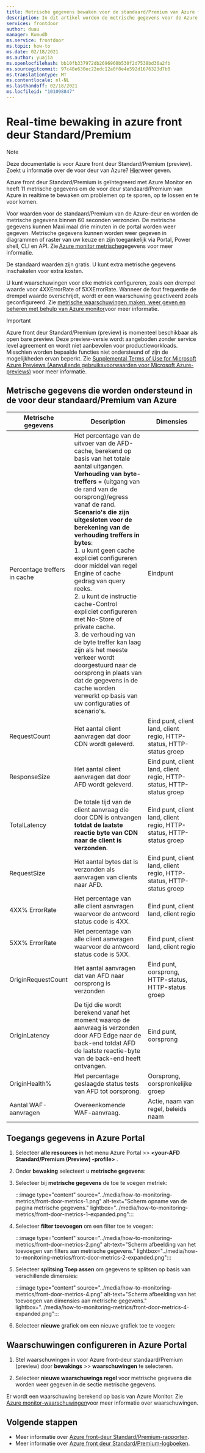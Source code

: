 ```yaml
---
title: Metrische gegevens bewaken voor de standaard/Premium van Azure front deur
description: In dit artikel worden de metrische gegevens voor de Azure front-deur standaard/Premium-bewaking beschreven.
services: frontdoor
author: duau
manager: KumudD
ms.service: frontdoor
ms.topic: how-to
ms.date: 02/18/2021
ms.author: yuajia
ms.openlocfilehash: bb10fb337972db2696960b530f2d7538bd36a2fb
ms.sourcegitcommit: 97c48e630ec22edc12a0f8e4e592d1676323d7b0
ms.translationtype: MT
ms.contentlocale: nl-NL
ms.lasthandoff: 02/18/2021
ms.locfileid: "101098847"
---
```

# <a name="real-time-monitoring-in-azure-front-door-standardpremium"></a>Real-time bewaking in azure front deur Standard/Premium

> [!Note]
> Deze documentatie is voor Azure front deur Standard/Premium (preview). Zoekt u informatie over de voor deur van Azure? [Hier](../front-door-overview.md)weer geven.

Azure front deur Standard/Premium is geïntegreerd met Azure Monitor en heeft 11 metrische gegevens om de voor deur standaard/Premium van Azure in realtime te bewaken om problemen op te sporen, op te lossen en te voor komen.  

Voor waarden voor de standaard/Premium van de Azure-deur en worden de metrische gegevens binnen 60 seconden verzonden. De metrische gegevens kunnen Maxi maal drie minuten in de portal worden weer gegeven. Metrische gegevens kunnen worden weer gegeven in diagrammen of raster van uw keuze en zijn toegankelijk via Portal, Power shell, CLI en API. Zie [Azure monitor metrische](../../azure-monitor/platform/data-platform-metrics.md)gegevens voor meer informatie.  

De standaard waarden zijn gratis. U kunt extra metrische gegevens inschakelen voor extra kosten. 

U kunt waarschuwingen voor elke metriek configureren, zoals een drempel waarde voor 4XXErrorRate of 5XXErrorRate. Wanneer de fout frequentie de drempel waarde overschrijdt, wordt er een waarschuwing geactiveerd zoals geconfigureerd. Zie [metrische waarschuwingen maken, weer geven en beheren met behulp van Azure monitor](../../azure-monitor/platform/alerts-metric.md)voor meer informatie. 

> [!IMPORTANT]
> Azure front deur Standard/Premium (preview) is momenteel beschikbaar als open bare preview.
> Deze preview-versie wordt aangeboden zonder service level agreement en wordt niet aanbevolen voor productieworkloads. Misschien worden bepaalde functies niet ondersteund of zijn de mogelijkheden ervan beperkt.
> Zie [Supplemental Terms of Use for Microsoft Azure Previews (Aanvullende gebruiksvoorwaarden voor Microsoft Azure-previews)](https://azure.microsoft.com/support/legal/preview-supplemental-terms/) voor meer informatie.

## <a name="metrics-supported-in-azure-front-door-standardpremium"></a>Metrische gegevens die worden ondersteund in de voor deur standaard/Premium van Azure

| Metrische gegevens  | Description | Dimensies |
| ------------- | ------------- | ------------- |
| Percentage treffers in cache | Het percentage van de uitvoer van de AFD-cache, berekend op basis van het totale aantal uitgangen. </br> **Verhouding van byte-treffers** = (uitgang van de rand van de oorsprong)/egress vanaf de rand. </br> **Scenario's die zijn uitgesloten voor de berekening van de verhouding treffers in bytes**:</br> 1. u kunt geen cache expliciet configureren door middel van regel Engine of cache gedrag van query reeks. </br> 2. u kunt de instructie cache-Control expliciet configureren met No-Store of private cache. </br>3. de verhouding van de byte treffer kan laag zijn als het meeste verkeer wordt doorgestuurd naar de oorsprong in plaats van dat de gegevens in de cache worden verwerkt op basis van uw configuraties of scenario's. | Eindpunt |
| RequestCount | Het aantal client aanvragen dat door CDN wordt geleverd. | Eind punt, client land, client regio, HTTP-status, HTTP-status groep |
| ResponseSize | Het aantal client aanvragen dat door AFD wordt geleverd. |Eind punt, client land, client regio, HTTP-status, HTTP-status groep |
| TotalLatency | De totale tijd van de client aanvraag die door CDN is ontvangen **totdat de laatste reactie byte van CDN naar de client is verzonden**. |Eind punt, client land, client regio, HTTP-status, HTTP-status groep |
| RequestSize | Het aantal bytes dat is verzonden als aanvragen van clients naar AFD. | Eind punt, client land, client regio, HTTP-status, HTTP-status groep |
| 4XX% ErrorRate | Het percentage van alle client aanvragen waarvoor de antwoord status code is 4XX. | Eind punt, client land, client regio |
| 5XX% ErrorRate | Het percentage van alle client aanvragen waarvoor de antwoord status code is 5XX. | Eind punt, client land, client regio |
| OriginRequestCount  | Het aantal aanvragen dat van AFD naar oorsprong is verzonden | Eind punt, oorsprong, HTTP-status, HTTP-status groep |
| OriginLatency | De tijd die wordt berekend vanaf het moment waarop de aanvraag is verzonden door AFD Edge naar de back-end totdat AFD de laatste reactie-byte van de back-end heeft ontvangen. | Eind punt, oorsprong |
| OriginHealth% | Het percentage geslaagde status tests van AFD tot oorsprong.| Oorsprong, oorspronkelijke groep |
| Aantal WAF-aanvragen | Overeenkomende WAF-aanvraag. | Actie, naam van regel, beleids naam |

## <a name="access-metrics-in-azure-portal"></a>Toegangs gegevens in Azure Portal

1. Selecteer **alle resources** in het menu Azure Portal  >>  **\<your-AFD Standard/Premium (Preview) -profile>** .

2. Onder **bewaking** selecteert u **metrische gegevens**:

3. Selecteer bij **metrische gegevens** de toe te voegen metriek:

   :::image type="content" source="../media/how-to-monitoring-metrics/front-door-metrics-1.png" alt-text="Scherm opname van de pagina metrische gegevens." lightbox="../media/how-to-monitoring-metrics/front-door-metrics-1-expanded.png":::

4. Selecteer **filter toevoegen** om een filter toe te voegen:

    :::image type="content" source="../media/how-to-monitoring-metrics/front-door-metrics-2.png" alt-text="Scherm afbeelding van het toevoegen van filters aan metrische gegevens." lightbox="../media/how-to-monitoring-metrics/front-door-metrics-2-expanded.png":::
    
5. Selecteer **splitsing Toep assen** om gegevens te splitsen op basis van verschillende dimensies:

   :::image type="content" source="../media/how-to-monitoring-metrics/front-door-metrics-4.png" alt-text="Scherm afbeelding van het toevoegen van dimensies aan metrische gegevens." lightbox="../media/how-to-monitoring-metrics/front-door-metrics-4-expanded.png":::

6. Selecteer **nieuwe** grafiek om een nieuwe grafiek toe te voegen:

## <a name="configure-alerts-in-azure-portal"></a>Waarschuwingen configureren in Azure Portal

1. Stel waarschuwingen in voor Azure front-deur standaard/Premium (preview) door **bewakings**  >>  **waarschuwingen** te selecteren.

1. Selecteer **nieuwe waarschuwings regel** voor metrische gegevens die worden weer gegeven in de sectie metrische gegevens.

Er wordt een waarschuwing berekend op basis van Azure Monitor. Zie [Azure monitor-waarschuwingen](../../azure-monitor/platform/alerts-overview.md)voor meer informatie over waarschuwingen.

## <a name="next-steps"></a>Volgende stappen

- Meer informatie over [Azure front-deur Standard/Premium-rapporten](how-to-reports.md).
- Meer informatie over [Azure front deur Standard/Premium-logboeken](how-to-logs.md).
